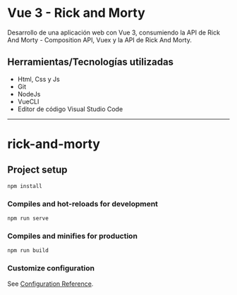 # Vue 3 - Rick and Morty

Desarrollo de una aplicación web con Vue 3, consumiendo la API de Rick And Morty  - Composition API, Vuex y la API de Rick And Morty. 

## Herramientas/Tecnologías utilizadas
- Html, Css y Js
- Git
- NodeJs
- VueCLI
- Editor de código Visual Studio Code

---


# rick-and-morty

## Project setup
```
npm install
```

### Compiles and hot-reloads for development
```
npm run serve
```

### Compiles and minifies for production
```
npm run build
```

### Customize configuration
See [Configuration Reference](https://cli.vuejs.org/config/).
